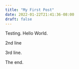 ```yaml
---
title: "My First Post"
date: 2022-01-22T21:41:36-08:00
draft: false
---
```


Testing. Hello World.

2nd line

3rd line.

The end.